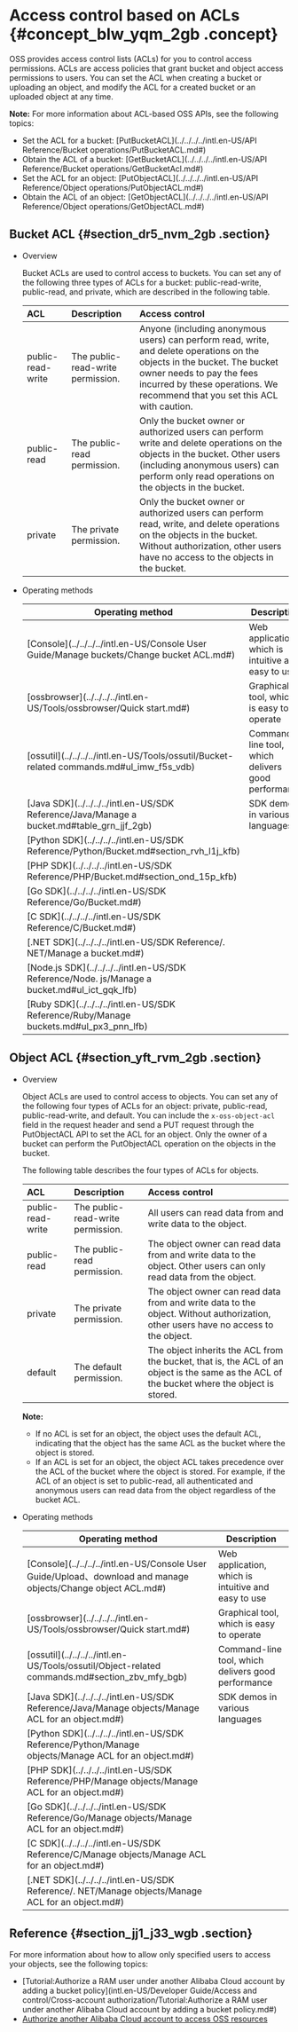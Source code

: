 # Access control based on ACLs {#concept_blw_yqm_2gb .concept}

OSS provides access control lists \(ACLs\) for you to control access permissions. ACLs are access policies that grant bucket and object access permissions to users. You can set the ACL when creating a bucket or uploading an object, and modify the ACL for a created bucket or an uploaded object at any time.

**Note:** For more information about ACL-based OSS APIs, see the following topics:

-   Set the ACL for a bucket: [PutBucketACL](../../../../intl.en-US/API Reference/Bucket operations/PutBucketACL.md#)
-   Obtain the ACL of a bucket: [GetBucketACL](../../../../intl.en-US/API Reference/Bucket operations/GetBucketAcl.md#)
-   Set the ACL for an object: [PutObjectACL](../../../../intl.en-US/API Reference/Object operations/PutObjectACL.md#)
-   Obtain the ACL of an object: [GetObjectACL](../../../../intl.en-US/API Reference/Object operations/GetObjectACL.md#)

## Bucket ACL {#section_dr5_nvm_2gb .section}

-   Overview

    Bucket ACLs are used to control access to buckets. You can set any of the following three types of ACLs for a bucket: public-read-write, public-read, and private, which are described in the following table.

    |ACL|Description|Access control|
    |:--|:----------|:-------------|
    |public-read-write|The public-read-write permission.|Anyone \(including anonymous users\) can perform read, write, and delete operations on the objects in the bucket. The bucket owner needs to pay the fees incurred by these operations. We recommend that you set this ACL with caution.|
    |public-read|The public-read permission.|Only the bucket owner or authorized users can perform write and delete operations on the objects in the bucket. Other users \(including anonymous users\) can perform only read operations on the objects in the bucket.|
    |private|The private permission.|Only the bucket owner or authorized users can perform read, write, and delete operations on the objects in the bucket. Without authorization, other users have no access to the objects in the bucket.|

-   Operating methods

    |Operating method|Description|
    |----------------|-----------|
    |[Console](../../../../intl.en-US/Console User Guide/Manage buckets/Change bucket ACL.md#)|Web application, which is intuitive and easy to use|
    |[ossbrowser](../../../../intl.en-US/Tools/ossbrowser/Quick start.md#)|Graphical tool, which is easy to operate|
    |[ossutil](../../../../intl.en-US/Tools/ossutil/Bucket-related commands.md#ul_imw_f5s_vdb)|Command-line tool, which delivers good performance|
    |[Java SDK](../../../../intl.en-US/SDK Reference/Java/Manage a bucket.md#table_grn_jjf_2gb)|SDK demos in various languages|
    |[Python SDK](../../../../intl.en-US/SDK Reference/Python/Bucket.md#section_rvh_l1j_kfb)|
    |[PHP SDK](../../../../intl.en-US/SDK Reference/PHP/Bucket.md#section_ond_15p_kfb)|
    |[Go SDK](../../../../intl.en-US/SDK Reference/Go/Bucket.md#)|
    |[C SDK](../../../../intl.en-US/SDK Reference/C/Bucket.md#)|
    |[.NET SDK](../../../../intl.en-US/SDK Reference/. NET/Manage a bucket.md#)|
    |[Node.js SDK](../../../../intl.en-US/SDK Reference/Node. js/Manage a bucket.md#ul_ict_gqk_lfb)|
    |[Ruby SDK](../../../../intl.en-US/SDK Reference/Ruby/Manage buckets.md#ul_px3_pnn_lfb)|


## Object ACL {#section_yft_rvm_2gb .section}

-   Overview

    Object ACLs are used to control access to objects. You can set any of the following four types of ACLs for an object: private, public-read, public-read-write, and default. You can include the `x-oss-object-acl` field in the request header and send a PUT request through the PutObjectACL API to set the ACL for an object. Only the owner of a bucket can perform the PutObjectACL operation on the objects in the bucket.

    The following table describes the four types of ACLs for objects.

    |ACL|Description|Access control|
    |:--|:----------|:-------------|
    |public-read-write|The public-read-write permission.|All users can read data from and write data to the object.|
    |public-read|The public-read permission.|The object owner can read data from and write data to the object. Other users can only read data from the object.|
    |private|The private permission.|The object owner can read data from and write data to the object. Without authorization, other users have no access to the object.|
    |default|The default permission.|The object inherits the ACL from the bucket, that is, the ACL of an object is the same as the ACL of the bucket where the object is stored.|

    **Note:** 

    -   If no ACL is set for an object, the object uses the default ACL, indicating that the object has the same ACL as the bucket where the object is stored.
    -   If an ACL is set for an object, the object ACL takes precedence over the ACL of the bucket where the object is stored. For example, if the ACL of an object is set to public-read, all authenticated and anonymous users can read data from the object regardless of the bucket ACL.
-   Operating methods

    |Operating method|Description|
    |----------------|-----------|
    |[Console](../../../../intl.en-US/Console User Guide/Upload、download and manage objects/Change object ACL.md#)|Web application, which is intuitive and easy to use|
    |[ossbrowser](../../../../intl.en-US/Tools/ossbrowser/Quick start.md#)|Graphical tool, which is easy to operate|
    |[ossutil](../../../../intl.en-US/Tools/ossutil/Object-related commands.md#section_zbv_mfy_bgb)|Command-line tool, which delivers good performance|
    |[Java SDK](../../../../intl.en-US/SDK Reference/Java/Manage objects/Manage ACL for an object.md#)|SDK demos in various languages|
    |[Python SDK](../../../../intl.en-US/SDK Reference/Python/Manage objects/Manage ACL for an object.md#)|
    |[PHP SDK](../../../../intl.en-US/SDK Reference/PHP/Manage objects/Manage ACL for an object.md#)|
    |[Go SDK](../../../../intl.en-US/SDK Reference/Go/Manage objects/Manage ACL for an object.md#)|
    |[C SDK](../../../../intl.en-US/SDK Reference/C/Manage objects/Manage ACL for an object.md#)|
    |[.NET SDK](../../../../intl.en-US/SDK Reference/. NET/Manage objects/Manage ACL for an object.md#)|


## Reference {#section_jj1_j33_wgb .section}

For more information about how to allow only specified users to access your objects, see the following topics:

-   [Tutorial:Authorize a RAM user under another Alibaba Cloud account by adding a bucket policy](intl.en-US/Developer Guide/Access and control/Cross-account authorization/Tutorial:Authorize a RAM user under another Alibaba Cloud account by adding a bucket policy.md#)
-   [Authorize another Alibaba Cloud account to access OSS resources](https://www.alibabacloud.com/help/doc-detail/69011.htm)

